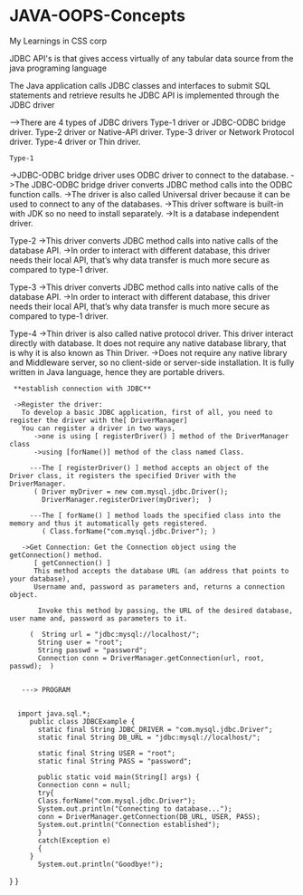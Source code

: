 # JAVA-OOPS-Concepts
My Learnings in CSS corp

JDBC
API's is that gives access virtually of any tabular data source 
from the java programing language

The Java application calls JDBC classes and interfaces to submit SQL statements and retrieve results
he JDBC API is implemented through the JDBC driver

-->There are 4 types of JDBC drivers
    Type-1 driver or JDBC-ODBC bridge driver.
    Type-2 driver or Native-API driver.
    Type-3 driver or Network Protocol driver.
    Type-4 driver or Thin driver.
    
    Type-1
   ->JDBC-ODBC bridge driver uses ODBC driver to connect to the database. 
   ->The JDBC-ODBC bridge driver converts JDBC method calls into the ODBC function calls.
   ->The driver is also called Universal driver because it can be used to connect to any of the databases.
   ->This driver software is built-in with JDK so no need to install separately.
   ->It is a database independent driver.
   
   Type-2
   ->This driver converts JDBC method calls into native calls of the database API.
   ->In order to interact with different database, this driver needs their local API,
     that’s why data transfer is much more secure as compared to type-1 driver.
   
   Type-3
   ->This driver converts JDBC method calls into native calls of the database API. 
   ->In order to interact with different database, this driver needs their local API, 
     that’s why data transfer is much more secure as compared to type-1 driver.
     
   Type-4
   ->Thin driver is also called native protocol driver. This driver interact directly with database.
     It does not require any native database library, that is why it is also known as Thin Driver.
   ->Does not require any native library and Middleware server, so no client-side or server-side installation.
     It is fully written in Java language, hence they are portable drivers.
     
     
     **establish connection with JDBC**
     
     ->Register the driver:
       To develop a basic JDBC application, first of all, you need to register the driver with the[ DriverManager]
       You can register a driver in two ways, 
          ->one is using [ registerDriver() ] method of the DriverManager class
          ->using [forName()] method of the class named Class.

         ---The [ registerDriver() ] method accepts an object of the Driver class, it registers the specified Driver with the DriverManager.
          ( Driver myDriver = new com.mysql.jdbc.Driver();
            DriverManager.registerDriver(myDriver);  )

         ---The [ forName() ] method loads the specified class into the memory and thus it automatically gets registered.
            ( Class.forName("com.mysql.jdbc.Driver"); )

       ->Get Connection: Get the Connection object using the getConnection() method. 
          [ getConnection() ]
          This method accepts the database URL (an address that points to your database),
          Username and, password as parameters and, returns a connection object.

           Invoke this method by passing, the URL of the desired database, user name and, password as parameters to it.

         (  String url = "jdbc:mysql://localhost/";
           String user = "root";
           String passwd = "password";
           Connection conn = DriverManager.getConnection(url, root, passwd);  )
     
     
       ---> PROGRAM
     
     
      import java.sql.*;
         public class JDBCExample {
           static final String JDBC_DRIVER = "com.mysql.jdbc.Driver";
           static final String DB_URL = "jdbc:mysql://localhost/";
   
           static final String USER = "root";
           static final String PASS = "password";

           public static void main(String[] args) {
           Connection conn = null;
           try{
           Class.forName("com.mysql.jdbc.Driver");
           System.out.println("Connecting to database...");
           conn = DriverManager.getConnection(DB_URL, USER, PASS);
           System.out.println("Connection established");
           }
           catch(Exception e)
           {
         }
           System.out.println("Goodbye!");
   }
}
